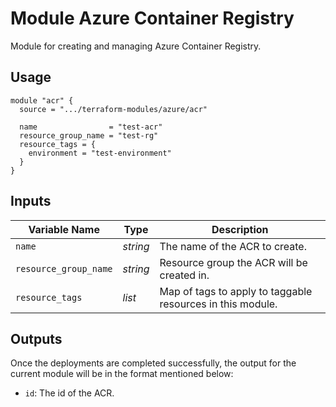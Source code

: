 # Module Azure Container Registry

Module for creating and managing Azure Container Registry.

## Usage

```
module "acr" {
  source = ".../terraform-modules/azure/acr"

  name                = "test-acr"
  resource_group_name = "test-rg"
  resource_tags = {
    environment = "test-environment"
  }
}

```

## Inputs

| Variable Name           | Type     | Description                                                |
| ---------------------   | -------- | ---------------------------------------------------------- |
| `name`                  | _string_ | The name of the ACR to create.                             |
| `resource_group_name`   | _string_ | Resource group the ACR will be created in.                 |
| `resource_tags`         | _list_   | Map of tags to apply to taggable resources in this module. |


## Outputs

Once the deployments are completed successfully, the output for the current module will be in the format mentioned below:

- `id`: The id of the ACR.
